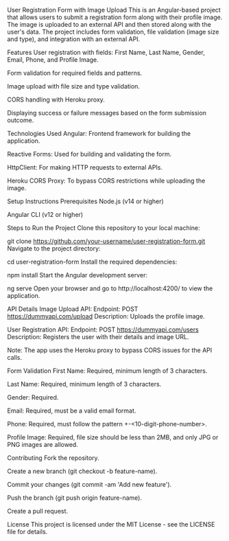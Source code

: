 User Registration Form with Image Upload
This is an Angular-based project that allows users to submit a registration form along with their profile image. The image is uploaded to an external API and then stored along with the user's data. The project includes form validation, file validation (image size and type), and integration with an external API.

Features
User registration with fields: First Name, Last Name, Gender, Email, Phone, and Profile Image.

Form validation for required fields and patterns.

Image upload with file size and type validation.

CORS handling with Heroku proxy.

Displaying success or failure messages based on the form submission outcome.

Technologies Used
Angular: Frontend framework for building the application.

Reactive Forms: Used for building and validating the form.

HttpClient: For making HTTP requests to external APIs.

Heroku CORS Proxy: To bypass CORS restrictions while uploading the image.

Setup Instructions
Prerequisites
Node.js (v14 or higher)

Angular CLI (v12 or higher)

Steps to Run the Project
Clone this repository to your local machine:


git clone https://github.com/your-username/user-registration-form.git
Navigate to the project directory:


cd user-registration-form
Install the required dependencies:


npm install
Start the Angular development server:


ng serve
Open your browser and go to http://localhost:4200/ to view the application.

API Details
Image Upload API:
Endpoint: POST https://dummyapi.com/upload
Description: Uploads the profile image.

User Registration API:
Endpoint: POST https://dummyapi.com/users
Description: Registers the user with their details and image URL.

Note: The app uses the Heroku proxy to bypass CORS issues for the API calls.

Form Validation
First Name: Required, minimum length of 3 characters.

Last Name: Required, minimum length of 3 characters.

Gender: Required.

Email: Required, must be a valid email format.

Phone: Required, must follow the pattern +<country-code>-<10-digit-phone-number>.

Profile Image: Required, file size should be less than 2MB, and only JPG or PNG images are allowed.

Contributing
Fork the repository.

Create a new branch (git checkout -b feature-name).

Commit your changes (git commit -am 'Add new feature').

Push the branch (git push origin feature-name).

Create a pull request.

License
This project is licensed under the MIT License - see the LICENSE file for details.

